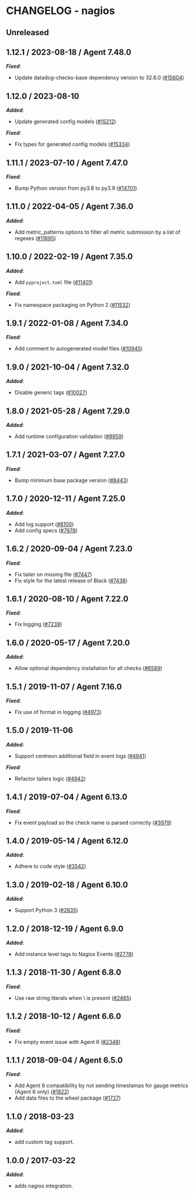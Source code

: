 # CHANGELOG - nagios

## Unreleased

## 1.12.1 / 2023-08-18 / Agent 7.48.0

***Fixed***:

* Update datadog-checks-base dependency version to 32.6.0 ([#15604](https://github.com/DataDog/integrations-core/pull/15604))

## 1.12.0 / 2023-08-10

***Added***:

* Update generated config models ([#15212](https://github.com/DataDog/integrations-core/pull/15212))

***Fixed***:

* Fix types for generated config models ([#15334](https://github.com/DataDog/integrations-core/pull/15334))

## 1.11.1 / 2023-07-10 / Agent 7.47.0

***Fixed***:

* Bump Python version from py3.8 to py3.9 ([#14701](https://github.com/DataDog/integrations-core/pull/14701))

## 1.11.0 / 2022-04-05 / Agent 7.36.0

***Added***:

* Add metric_patterns options to filter all metric submission by a list of regexes ([#11695](https://github.com/DataDog/integrations-core/pull/11695))

## 1.10.0 / 2022-02-19 / Agent 7.35.0

***Added***:

* Add `pyproject.toml` file ([#11401](https://github.com/DataDog/integrations-core/pull/11401))

***Fixed***:

* Fix namespace packaging on Python 2 ([#11532](https://github.com/DataDog/integrations-core/pull/11532))

## 1.9.1 / 2022-01-08 / Agent 7.34.0

***Fixed***:

* Add comment to autogenerated model files ([#10945](https://github.com/DataDog/integrations-core/pull/10945))

## 1.9.0 / 2021-10-04 / Agent 7.32.0

***Added***:

* Disable generic tags ([#10027](https://github.com/DataDog/integrations-core/pull/10027))

## 1.8.0 / 2021-05-28 / Agent 7.29.0

***Added***:

* Add runtime configuration validation ([#8959](https://github.com/DataDog/integrations-core/pull/8959))

## 1.7.1 / 2021-03-07 / Agent 7.27.0

***Fixed***:

* Bump minimum base package version ([#8443](https://github.com/DataDog/integrations-core/pull/8443))

## 1.7.0 / 2020-12-11 / Agent 7.25.0

***Added***:

* Add log support ([#8100](https://github.com/DataDog/integrations-core/pull/8100))
* Add config specs ([#7978](https://github.com/DataDog/integrations-core/pull/7978))

## 1.6.2 / 2020-09-04 / Agent 7.23.0

***Fixed***:

* Fix tailer on missing file ([#7447](https://github.com/DataDog/integrations-core/pull/7447))
* Fix style for the latest release of Black ([#7438](https://github.com/DataDog/integrations-core/pull/7438))

## 1.6.1 / 2020-08-10 / Agent 7.22.0

***Fixed***:

* Fix logging ([#7239](https://github.com/DataDog/integrations-core/pull/7239))

## 1.6.0 / 2020-05-17 / Agent 7.20.0

***Added***:

* Allow optional dependency installation for all checks ([#6589](https://github.com/DataDog/integrations-core/pull/6589))

## 1.5.1 / 2019-11-07 / Agent 7.16.0

***Fixed***:

* Fix use of format in logging ([#4973](https://github.com/DataDog/integrations-core/pull/4973))

## 1.5.0 / 2019-11-06

***Added***:

* Support centreon additional field in event logs ([#4941](https://github.com/DataDog/integrations-core/pull/4941))

***Fixed***:

* Refactor tailers logic ([#4942](https://github.com/DataDog/integrations-core/pull/4942))

## 1.4.1 / 2019-07-04 / Agent 6.13.0

***Fixed***:

* Fix event payload so the check name is parsed correctly ([#3979](https://github.com/DataDog/integrations-core/pull/3979))

## 1.4.0 / 2019-05-14 / Agent 6.12.0

***Added***:

* Adhere to code style ([#3542](https://github.com/DataDog/integrations-core/pull/3542))

## 1.3.0 / 2019-02-18 / Agent 6.10.0

***Added***:

* Support Python 3 ([#2835](https://github.com/DataDog/integrations-core/pull/2835))

## 1.2.0 / 2018-12-19 / Agent 6.9.0

***Added***:

* Add instance level tags to Nagios Events ([#2778][1])

## 1.1.3 / 2018-11-30 / Agent 6.8.0

***Fixed***:

* Use raw string literals when \ is present ([#2465][2])

## 1.1.2 / 2018-10-12 / Agent 6.6.0

***Fixed***:

* Fix empty event issue with Agent 6 ([#2348][3])

## 1.1.1 / 2018-09-04 / Agent 6.5.0

***Fixed***:

* Add Agent 6 compatibility by not sending timestamps for gauge metrics (Agent 6 only) ([#1822][4])
* Add data files to the wheel package ([#1727][5])

## 1.1.0 / 2018-03-23

***Added***:

* add custom tag support.

## 1.0.0 / 2017-03-22

***Added***:

* adds nagios integration.

[1]: https://github.com/DataDog/integrations-core/pull/2778
[2]: https://github.com/DataDog/integrations-core/pull/2465
[3]: https://github.com/DataDog/integrations-core/pull/2348
[4]: https://github.com/DataDog/integrations-core/pull/1822
[5]: https://github.com/DataDog/integrations-core/pull/1727
